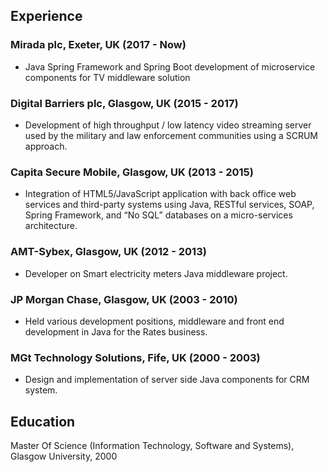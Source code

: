 ## Experience

### Mirada plc, Exeter, UK (2017 - Now)
* Java Spring Framework and Spring Boot development of microservice components for TV middleware solution

### Digital Barriers plc, Glasgow, UK (2015 - 2017)
* Development of high throughput / low latency video streaming server used by the military and law enforcement communities using a SCRUM approach.

### Capita Secure Mobile, Glasgow, UK (2013 - 2015)
* Integration of HTML5/JavaScript application with back office web services and third-party systems using Java, RESTful services, SOAP, Spring Framework, and “No SQL” databases on a micro-services architecture.

### AMT-Sybex, Glasgow, UK (2012 - 2013)
* Developer on Smart electricity meters Java middleware project.

### JP Morgan Chase, Glasgow, UK (2003 - 2010)
* Held various development positions, middleware and front end development in Java for the Rates business.

### MGt Technology Solutions, Fife, UK (2000 - 2003)
* Design and implementation of server side Java components for CRM system. 

## Education

Master Of Science (Information Technology, Software and Systems), Glasgow University, 2000


